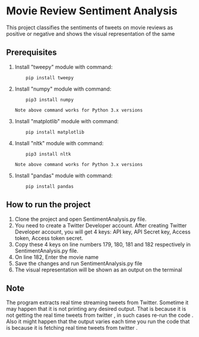 # Movie Review Sentiment Analysis 

This project classifies the sentiments of tweets on movie reviews as positive or negative and shows the visual representation of the same

## Prerequisites
<ol>
<li> Install "tweepy" module with command:

        pip install tweepy

<li> Install "numpy" module with command:

        pip3 install numpy
		
	Note above command works for Python 3.x versions

<li> Install "matplotlib" module with command:

        pip install matplotlib

<li> Install "nltk" module with command:

        pip3 install nltk
		
	Note above command works for Python 3.x versions

<li> Install "pandas" module with command:

        pip install pandas

</ol>

## How to run the project
<ol>
<li> Clone the project and open SentimentAnalysis.py file.
<li> You need to create a Twitter Developer account. After creating Twitter Developer account, you will get 4 keys: API key, API Secret key, Access token, Access token secret.
<li> Copy these 4 keys on line numbers 179, 180, 181 and 182 respectively in SentimentAnalysis.py file.
<li> On line 182, Enter the movie name
<li> Save the changes and run SentimentAnalysis.py file
<li> The visual representation will be shown as an output on the terminal
</ol>

## Note
The program extracts real time streaming tweets from Twitter. Sometime it may happen that it is not printing any desired output.
That is because it is not getting the real time tweets from twitter , in such cases re-run the code .
Also it might happen that the output varies each time you run the code that is because it is fetching real time tweets from twitter .
